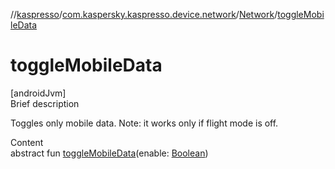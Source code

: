 //[kaspresso](../../index.md)/[com.kaspersky.kaspresso.device.network](../index.md)/[Network](index.md)/[toggleMobileData](toggle-mobile-data.md)



# toggleMobileData  
[androidJvm]  
Brief description  


Toggles only mobile data. Note: it works only if flight mode is off.

  
Content  
abstract fun [toggleMobileData](toggle-mobile-data.md)(enable: [Boolean](https://kotlinlang.org/api/latest/jvm/stdlib/kotlin/-boolean/index.html))  



